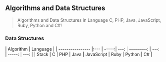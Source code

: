 ## Algorithms and Data Structures
> Algorithms and Data Structures in Language C, PHP, Java, JavaScript, Ruby, Python and C#!

### Data Structures

| Algorithm        |                      Language                          |
| ---------------- |:--- | -----:| ---: | ---------: | ---: | -----: | ---: |
| Stack            |  C  |  PHP  | Java | JavaScript | Ruby | Python |  C#  |

